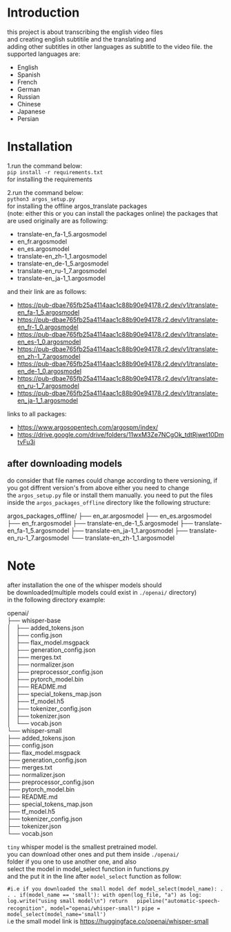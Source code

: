 # Introduction
this project is about transcribing the english video files  
and creating english subtitile and the translating and  
adding other subtitles in other languages as subtitle
to the video file. the supported languages are:  
- English
- Spanish
- French
- German
- Russian
- Chinese
- Japanese
- Persian


# Installation
1.run the command below:  
`pip install -r requirements.txt`  
for installing the requirements  

2.run the command below:  
`python3 argos_setup.py`   
for installing the offline argos_translate packages  
(note: either this or you can install the packages online)
the packages that are used originally are as following:


  
- translate-en_fa-1_5.argosmodel  
- en_fr.argosmodel  
- en_es.argosmodel  
- translate-en_zh-1_1.argosmodel  
- translate-en_de-1_5.argosmodel  
- translate-en_ru-1_7.argosmodel  
- translate-en_ja-1_1.argosmodel
  
and their link are as follows:  

- https://pub-dbae765fb25a4114aac1c88b90e94178.r2.dev/v1/translate-en_fa-1_5.argosmodel  
- https://pub-dbae765fb25a4114aac1c88b90e94178.r2.dev/v1/translate-en_fr-1_0.argosmodel  
- https://pub-dbae765fb25a4114aac1c88b90e94178.r2.dev/v1/translate-en_es-1_0.argosmodel  
- https://pub-dbae765fb25a4114aac1c88b90e94178.r2.dev/v1/translate-en_zh-1_7.argosmodel  
- https://pub-dbae765fb25a4114aac1c88b90e94178.r2.dev/v1/translate-en_de-1_0.argosmodel  
- https://pub-dbae765fb25a4114aac1c88b90e94178.r2.dev/v1/translate-en_ru-1_7.argosmodel  
- https://pub-dbae765fb25a4114aac1c88b90e94178.r2.dev/v1/translate-en_ja-1_1.argosmodel  
  
links to all packages:  
- https://www.argosopentech.com/argospm/index/  
- https://drive.google.com/drive/folders/11wxM3Ze7NCgOk_tdtRjwet10DmtvFu3i

## after downloading models

do consider that file names could change according to there versioning, 
if you got diffrent version's from above either you need to change   
the `argos_setup.py` file or install them manually. 
you need to put the files inside the `argos_packages_offline`
directory like the following structure:   

argos_packages_offline/
├── en_ar.argosmodel
├── en_es.argosmodel
├── en_fr.argosmodel
├── translate-en_de-1_5.argosmodel
├── translate-en_fa-1_5.argosmodel
├── translate-en_ja-1_1.argosmodel
├── translate-en_ru-1_7.argosmodel
└── translate-en_zh-1_1.argosmodel

# Note
after installation the one of the whisper models should  
be downloaded(multiple models could exist in `./openai/` directory)  
in the following directory example:  
  
openai/  
├── whisper-base  
│   ├── added_tokens.json  
│   ├── config.json  
│   ├── flax_model.msgpack  
│   ├── generation_config.json  
│   ├── merges.txt  
│   ├── normalizer.json  
│   ├── preprocessor_config.json  
│   ├── pytorch_model.bin  
│   ├── README.md  
│   ├── special_tokens_map.json  
│   ├── tf_model.h5  
│   ├── tokenizer_config.json  
│   ├── tokenizer.json  
│   └── vocab.json  
└── whisper-small  
    ├── added_tokens.json  
    ├── config.json  
    ├── flax_model.msgpack  
    ├── generation_config.json  
    ├── merges.txt  
    ├── normalizer.json  
    ├── preprocessor_config.json  
    ├── pytorch_model.bin  
    ├── README.md  
    ├── special_tokens_map.json  
    ├── tf_model.h5  
    ├── tokenizer_config.json  
    ├── tokenizer.json  
    └── vocab.json  
 
`tiny` whisper model is the smallest pretrained model.    
you can download other ones and put them inside `./openai/`  
folder if you one to use another one, and also   
select the model in model_select function in functions.py  
and the put it in the line after `model_select` function as follow:
      
`
	#i.e if you downloaded the small model
	def model_select(model_name):
		.
		.
		.
	 	if(model_name == 'small'):
        		with open(log_file, "a") as log:
            		log.write("using small model\n")
        		return   pipeline("automatic-speech-recognition", model="openai/whisper-small")
`
  	`pipe = model_select(model_name='small')`  
i.e the small model link is https://huggingface.co/openai/whisper-small

